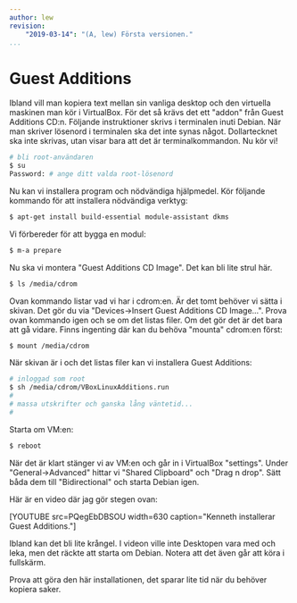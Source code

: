 ```yaml
---
author: lew
revision:
    "2019-03-14": "(A, lew) Första versionen."
...
```

Guest Additions
=======================

Ibland vill man kopiera text mellan sin vanliga desktop och den virtuella maskinen man kör i VirtualBox. För det så krävs det ett "addon" från Guest Additions CD:n. Följande instruktioner skrivs i terminalen inuti Debian. När man skriver lösenord i terminalen ska det inte synas något. Dollartecknet ska inte skrivas, utan visar bara att det är terminalkommandon. Nu kör vi!
<!-- Det är en inställning och det finns ett foruminlägg som visar "[Virtual Box och copy & paste till hostmaskinen](t/4063)". -->

```bash
# bli root-användaren
$ su
Password: # ange ditt valda root-lösenord
```

Nu kan vi installera program och nödvändiga hjälpmedel. Kör följande kommando för att installera nödvändiga verktyg:

```bash
$ apt-get install build-essential module-assistant dkms
```

Vi förbereder för att bygga en modul:

```bash
$ m-a prepare
```

Nu ska vi montera "Guest Additions CD Image". Det kan bli lite strul här.

```bash
$ ls /media/cdrom
```

Ovan kommando listar vad vi har i cdrom:en. Är det tomt behöver vi sätta i skivan. Det gör du via "Devices->Insert Guest Additions CD Image...". Prova ovan kommando igen och se om det listas filer. Om det gör det är det bara att gå vidare. Finns ingenting där kan du behöva "mounta" cdrom:en först:

```bash
$ mount /media/cdrom
```

När skivan är i och det listas filer kan vi installera Guest Additions:

```bash
# inloggad som root
$ sh /media/cdrom/VBoxLinuxAdditions.run
#
# massa utskrifter och ganska lång väntetid...
#
```

Starta om VM:en:

```bash
$ reboot
```

När det är klart stänger vi av VM:en och går in i VirtualBox "settings". Under "General->Advanced" hittar vi "Shared Clipboard" och "Drag n drop". Sätt båda dem till "Bidirectional" och starta Debian igen.

Här är en video där jag gör stegen ovan:

[YOUTUBE src=PQegEbDBSOU width=630 caption="Kenneth installerar Guest Additions."]

Ibland kan det bli lite krångel. I videon ville inte Desktopen vara med och leka, men det räckte att starta om Debian. Notera att det även går att köra i fullskärm.

Prova att göra den här installationen, det sparar lite tid när du behöver kopiera saker.
